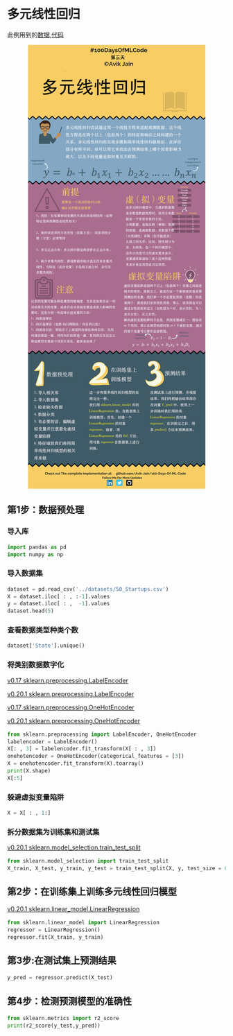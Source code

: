 # 多元线性回归

此例用到的[数据](../datasets/50_Startups.csv),[代码](../Code/Day%203_Multiple_Linear_Regression.ipynb)

<p align="center">
    <img src="../Info-graphs/Day 3.png">
</p>

## 第1步：数据预处理
### 导入库
```python
import pandas as pd
import numpy as np
```
### 导入数据集
```python
dataset = pd.read_csv('../datasets/50_Startups.csv')
X = dataset.iloc[ : , :-1].values
y = dataset.iloc[ : ,  -1].values
dataset.head(5)
```
### 查看数据类型种类个数
```python
dataset['State'].unique()
```
### 将类别数据数字化
[v0.17 sklearn.preprocessing.LabelEncoder](http://lijiancheng0614.github.io/scikit-learn/modules/generated/sklearn.preprocessing.LabelEncoder.html)

[v0.20.1 sklearn.preprocessing.LabelEncoder](https://scikit-learn.org/stable/modules/generated/sklearn.preprocessing.LabelEncoder.html)

[v0.17 sklearn.preprocessing.OneHotEncoder](http://lijiancheng0614.github.io/scikit-learn/modules/generated/sklearn.preprocessing.OneHotEncoder.html)

[v0.20.1 sklearn.preprocessing.OneHotEncoder](https://scikit-learn.org/stable/modules/generated/sklearn.preprocessing.OneHotEncoder.html)
```python
from sklearn.preprocessing import LabelEncoder, OneHotEncoder
labelencoder = LabelEncoder()
X[: , 3] = labelencoder.fit_transform(X[ : , 3])
onehotencoder = OneHotEncoder(categorical_features = [3])
X = onehotencoder.fit_transform(X).toarray()
print(X.shape)
X[:5]
```
### 躲避虚拟变量陷阱
```python
X = X[ : , 1:]
```
### 拆分数据集为训练集和测试集
[v0.20.1 sklearn.model_selection.train_test_split](https://scikit-learn.org/stable/modules/generated/sklearn.model_selection.train_test_split.html)
```python
from sklearn.model_selection import train_test_split
X_train, X_test, y_train, y_test = train_test_split(X, y, test_size = 0.2, random_state = 0)
```
## 第2步：在训练集上训练多元线性回归模型
[v0.20.1 sklearn.linear_model.LinearRegression](https://scikit-learn.org/stable/modules/generated/sklearn.linear_model.LinearRegression.html)
```python
from sklearn.linear_model import LinearRegression
regressor = LinearRegression()
regressor.fit(X_train, y_train)
```
## 第3步:在测试集上预测结果
```python
y_pred = regressor.predict(X_test)
```
## 第4步：检测预测模型的准确性
```python
from sklearn.metrics import r2_score
print(r2_score(y_test,y_pred))
```
